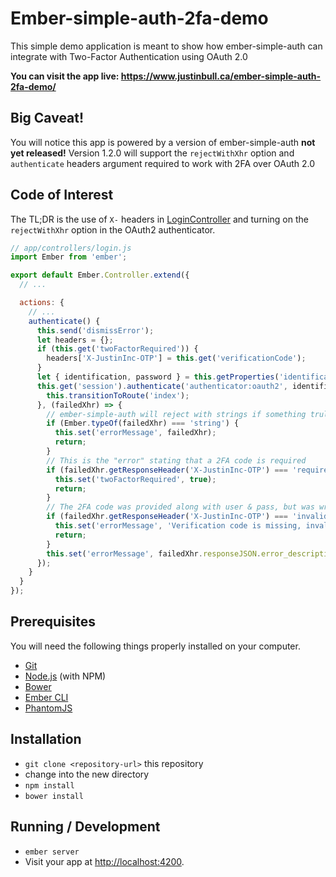 # Ember-simple-auth-2fa-demo

This simple demo application is meant to show how ember-simple-auth can integrate with Two-Factor Authentication using OAuth 2.0

**You can visit the app live: https://www.justinbull.ca/ember-simple-auth-2fa-demo/**

## Big Caveat!

You will notice this app is powered by a version of ember-simple-auth **not yet released!** Version 1.2.0 will support the `rejectWithXhr` option and `authenticate` headers argument required to work with 2FA over OAuth 2.0

## Code of Interest

The TL;DR is the use of `X-` headers in [LoginController](app/controllers/login.js) and turning on the `rejectWithXhr` option in the OAuth2 authenticator.

```js
// app/controllers/login.js
import Ember from 'ember';

export default Ember.Controller.extend({
  // ...

  actions: {
    // ...
    authenticate() {
      this.send('dismissError');
      let headers = {};
      if (this.get('twoFactorRequired')) {
        headers['X-JustinInc-OTP'] = this.get('verificationCode');
      }
      let { identification, password } = this.getProperties('identification', 'password');
      this.get('session').authenticate('authenticator:oauth2', identification, password, undefined, headers).then(() => {
        this.transitionToRoute('index');
      }, (failedXhr) => {
        // ember-simple-auth will reject with strings if something truly bad happens
        if (Ember.typeOf(failedXhr) === 'string') {
          this.set('errorMessage', failedXhr);
          return;
        }
        // This is the "error" stating that a 2FA code is required
        if (failedXhr.getResponseHeader('X-JustinInc-OTP') === 'required') {
          this.set('twoFactorRequired', true);
          return;
        }
        // The 2FA code was provided along with user & pass, but was wrong
        if (failedXhr.getResponseHeader('X-JustinInc-OTP') === 'invalid') {
          this.set('errorMessage', 'Verification code is missing, invalid or expired');
          return;
        }
        this.set('errorMessage', failedXhr.responseJSON.error_description || failedXhr.responseText);
      });
    }
  }
});
```

## Prerequisites

You will need the following things properly installed on your computer.

* [Git](http://git-scm.com/)
* [Node.js](http://nodejs.org/) (with NPM)
* [Bower](http://bower.io/)
* [Ember CLI](http://ember-cli.com/)
* [PhantomJS](http://phantomjs.org/)

## Installation

* `git clone <repository-url>` this repository
* change into the new directory
* `npm install`
* `bower install`

## Running / Development

* `ember server`
* Visit your app at [http://localhost:4200](http://localhost:4200).
